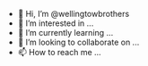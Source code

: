 - 👋 Hi, I’m @wellingtowbrothers
- 👀 I’m interested in ...
- 🌱 I’m currently learning ...
- 💞️ I’m looking to collaborate on ...
- 📫 How to reach me ...

<!---
wellingtowbrothers/wellingtowbrothers is a ✨ special ✨ repository because its `README.md` (this file) appears on your GitHub profile.
You can click the Preview link to take a look at your changes.
--->
